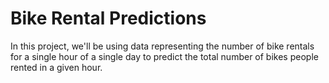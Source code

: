 # Bike Rental Predictions

In this project, we'll be using data representing the number of bike rentals for a single hour of a single day to predict the total number of bikes people rented in a given hour. 

